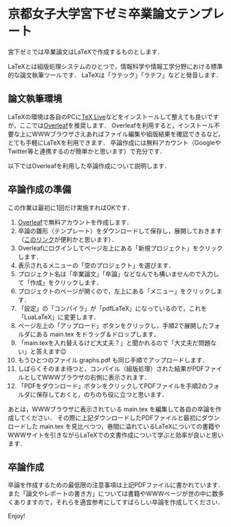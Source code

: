 # 京都女子大学宮下ゼミ卒業論文テンプレート

宮下ゼミでは卒業論文はLaTeXで作成するものとします．

LaTeXとは組版処理システムのひとつで，情報科学や情報工学分野における標準的な論文執筆ツールです．
LaTeXは「ラテック」「ラテフ」などと発音します．

## 論文執筆環境

LaTeXの環境は各自のPCに[TeX Live](https://texwiki.texjp.org/?TeX%20Live)などをインストールして整えても良いですが，ここでは[Overleaf](https://www.overleaf.com/)を推奨します．
Overleafを利用すると，インストール不要な上にWWWブラウザさえあればファイル編集や組版結果を確認できるなど，とても手軽にLaTeXを利用できます．
卒論作成には無料アカウント（GoogleやTwitter等と連携するのが簡単かと思います）で充分です．

以下ではOverleafを利用した卒論作成について説明します．

## 卒論作成の準備

この作業は最初に1回だけ実施すればOKです．

1. [Overleaf](https://www.overleaf.com/)で無料アカウントを作成します．
1. 卒論の雛形（テンプレート）をダウンロードして保存し，展開しておきます（[このリンク](https://github.com/kensuke-m/graduationthesis-template/archive/refs/heads/main.zip)が便利かと思います）．
1. Overleafにログインしてページ左上にある「新規プロジェクト」をクリックします．
1. 表示されるメニューの「空のプロジェクト」を選びます．
1. プロジェクト名は「卒業論文」「卒論」などなんでも構いませんので入力して「作成」をクリックします．
1. プロジェクトのページが開くので，左上にある「メニュー」をクリックします．
1. 「設定」の「コンパイラ」が「pdfLaTeX」になっているので，これを「LuaLaTeX」に変更します．
1. ページ左上の「アップロード」ボタンをクリックし，手順2で展開したフォルダにある main.tex をドラッグ＆ドロップします．
1. 「main.texを入れ替えるけど大丈夫？」と聞かれるので「大丈夫だ問題ない」と答えます:wink:
1. もうひとつのファイル graphs.pdf も同じ手順でアップロードします．
1. しばらくそのまま待つと，コンパイル（組版処理）された結果がPDFファイルとしてWWWブラウザの右側に表示されます．
1. 「PDFをダウンロード」ボタンをクリックしてPDFファイルを手順2のフォルダに保存しておくと，のちのち役に立つと思います．

あとは，WWWブラウザに表示されている main.tex を編集して各自の卒論を作成してください．
その際に上記ダウンロードしたPDFファイルと最初にダウンロードした main.tex を見比べつつ，巷間に溢れているLaTeXについての書籍やWWWサイトを引きながらLaTeXでの文書作成について学ぶと効率が良いと思います．

## 卒論作成

卒論を作成するための最低限の注意事項は上記PDFファイルに書かれています．
また「論文やレポートの書き方」については書籍やWWWページが世の中に数多くありますので，それらを適宜参考にしてすばらしい卒論を作成してください．

Enjoy!